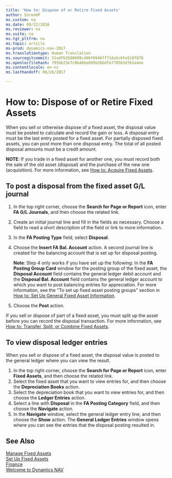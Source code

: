 ```yaml
---
title: 'How to: Dispose of or Retire Fixed Assets'
author: SorenGP
ms.custom: na
ms.date: 09/22/2016
ms.reviewer: na
ms.suite: na
ms.tgt_pltfrm: na
ms.topic: article
ms-prod: dynamics-nav-2017
ms.translationtype: Human Translation
ms.sourcegitcommit: 51adfb3588099c496f0946ff71da5c6fe518f070
ms.openlocfilehash: 795bb23e7c0b46be095b2bbdfe7705b3d7b1e4ee
ms.contentlocale: en-nz
ms.lasthandoff: 06/26/2017

---
```


# <a name="how-to-dispose-of-or-retire-fixed-assets"></a>How to: Dispose of or Retire Fixed Assets
When you sell or otherwise dispose of a fixed asset, the disposal value must be posted to calculate and record the gain or loss. A disposal entry must be the last entry posted for a fixed asset. For partially disposed fixed assets, you can post more than one disposal entry. The total of all posted disposal amounts must be a credit amount.

 **NOTE**: If you trade in a fixed asset for another one, you must record both the sale of the old asset (disposal) and the purchase of the new one (acquisition). For more information, see [How to: Acquire Fixed Assets](fa-how-acquire.md).

## <a name="to-post-a-disposal-from-the-fixed-asset-gl-journal"></a>To post a disposal from the fixed asset G/L journal  
1. In the top right corner, choose the **Search for Page or Report** icon, enter **FA G/L Journals**, and then choose the related link.  
2. Create an initial journal line and fill in the fields as necessary. Choose a field to read a short description of the field or link to more information.
3. In the **FA Posting Type** field, select **Disposal**.
4. Choose the **Insert FA Bal. Account** action. A second journal line is created for the balancing account that is set up for disposal posting.

    **Note**: Step 4 only works if you have set up the following: In the **FA Posting Group Card** window for the posting group of the fixed asset, the **Disposal Account** field contains the general ledger debit account and the **Disposal Bal. Account** field contains the general ledger account to which you want to post balancing entries for appreciation. For more information, see the "To set up fixed asset posting groups" section in [How to: Set Up General Fixed Asset Information](fa-how-setup-general.md).
5. Choose the **Post** action.

If you sell or dispose of part of a fixed asset, you must split up the asset before you can record the disposal transaction. For more information, see [How to: Transfer, Split, or Combine Fixed Assets](fa-how-trans-split-combine.md).

## <a name="to-view-disposal-ledger-entries"></a>To view disposal ledger entries  
When you sell or dispose of a fixed asset, the disposal value is posted to the general ledger where you can view the result.   

1. In the top right corner, choose the **Search for Page or Report** icon, enter **Fixed Assets**, and then choose the related link.  
2. Select the fixed asset that you want to view entries for, and then choose the **Depreciation Books** action.
3. Select the depreciation book that you want to view entries for, and then choose the **Ledger Entries** action.
4. Select a line with **Disposal** in the **FA Posting Category** field, and then choose the **Navigate** action.  
5. In the **Navigate** window, select the general ledger entry line, and then choose the **Show** action.
The **General Ledger Entries** window opens where you can see the entries that the disposal posting resulted in.

## <a name="see-also"></a>See Also
[Manage Fixed Assets](fa-manage.md)  
[Set Up Fixed Assets](fa-setup.md)  
[Finance](finance-setup.md)  
[Welcome to Dynamics NAV](across-get-started.md)

